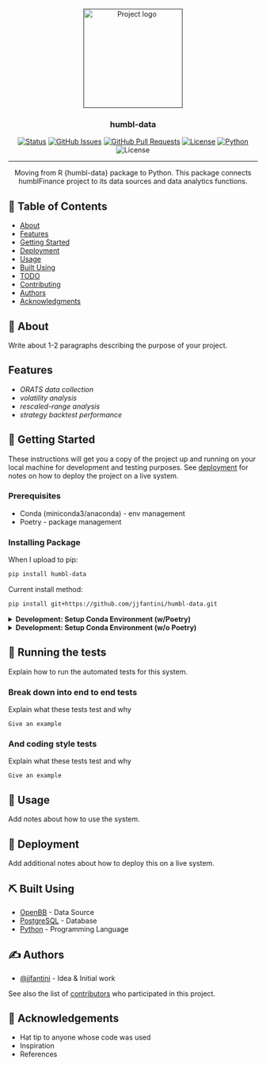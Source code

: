 <p align="center">
  <a href="" rel="noopener">
 <img width=200px height=200px src="https://i.imgur.com/6wj0hh6.jpg" alt="Project logo"></a>
</p>

<h3 align="center">humbl-data</h3>

<div align="center">

  [![Status](https://img.shields.io/badge/status-active-success.svg)]()
  [![GitHub Issues](https://img.shields.io/github/issues/jjfantini/humbl-data.svg)](https://github.com/jjfantini/humbl-data/issues)
  [![GitHub Pull Requests](https://img.shields.io/github/issues-pr/jjfantini/humbl-data.svg)](https://github.com/jjfantini/humbl-data/pulls)
  [![License](https://img.shields.io/badge/license-MIT-blue.svg)](/LICENSE)
  [![Python](https://img.shields.io/badge/Python-3.10-3776AB.svg?style=flat&logo=python&logoColor=white)](https://www.python.org)
  ![License](https://img.shields.io/badge/License-Proprietary-black)
</div>

---

<p align="center"> Moving from R {humbl-data} package to Python. This package connects humblFinance project to its data sources and data analytics functions.
</p>

## 📝 __Table of Contents__

- [About](#about)
- [Features](#features)
- [Getting Started](#getting_started)
- [Deployment](#deployment)
- [Usage](#usage)
- [Built Using](#built_using)
- [TODO](../TODO.md)
- [Contributing](../CONTRIBUTING.md)
- [Authors](#authors)
- [Acknowledgments](#acknowledgement)

## 🧐 __About__ <a name = "about"></a>

Write about 1-2 paragraphs describing the purpose of your project.

## __Features__ <a name = "features"></a>

- _ORATS data collection_
- _volatility analysis_
- _rescaled-range analysis_
- _strategy backtest performance_

## 🏁 __Getting Started__ <a name = "getting_started"></a>

These instructions will get you a copy of the project up and running on your local machine for development and testing purposes. See [deployment](#deployment) for notes on how to deploy the project on a live system.

### Prerequisites

- Conda (miniconda3/anaconda) - env management
- Poetry - package management



### __Installing Package__

When I upload to pip:

```bash
pip install humbl-data
```

Current install method:

```bash
pip install git+https://github.com/jjfantini/humbl-data.git
```

<details>
<summary><b>Development: Setup Conda Environment (w/Poetry)</b></summary>
<p>

This project uses a conda environment. I have done this to be able to use openbb
package easily. I have followed the instructions on the 
[openbb](https://docs.openbb.co/terminal/installation/pypi) website.

1. I created the environment with a `--prefix` and not a name, to ensure that it installed in my project directory, not the default path. This is executed in the project root dir.

    ```bash
    conda env create --prefix ./obb  --file https://raw.githubusercontent.com/OpenBB-finance/OpenBBTerminal/main/build/conda/conda-3-10-env.yaml
    ```

 2. I didn't want the full path to be displayed when using this env so I changed my `.condarc` file to show the env name as the last direcotry where the env is located.

    ```bash
    conda config --set env_prompt '({name})'
    ```
 3. Activate the environment

    ```bash
    conda activate ./obb
    ```
 4. Check if poetry is installed

    ```bash
    poetry --version
    # Install with `conda install poetry`
    ```
 5. Install Packages from `poetry.lock`

    ```bash
    poetry install
    ```
 6. Error: 
    ```
    EnvCommandError
    
    Command ['c:\\Users\\<user>\\<path>\\obb\\python.exe', '-m', 'pip', 'uninstall', 'charset-normalizer', '-y'] errored with the following return code 2
    ```
    Then run:
    ```
    conda install charset-normalizer
    ```
    and re-run!
    ```bash
    poetry install
    ```

</p>
</details>
<details>
<summary><b>Development: Setup Conda Environment (w/o Poetry)</b></summary>
<p>

  If you do not use `poetry` for some weird reason, I keep the updated environment specs in an `environtment.yml` and `requirements.txt`file in the root of the project.

  I use keep the env. specs up to date. This is packaged in a file `update_reqs.py`

  ```bash
  conda env export | python -c "import sys; print(''.join(line for line in sys.stdin if 'prefix: ' not in line))" > environment.yml
  # This cmd removes the 'prefix:' line to be platform independent.
  conda list  --export > requirements.txt
  ```

  ### __Setup Conda Env (w/ requirements)__

  This method will be installing dependencies from `requirements.txt || environment.yml`

  ### __Steps__

  There are two methods to recreating the environment:

  * Using requirments.txt

      ```bash
      conda create --name obb --file requirements.txt
      ```

  * Using environment.yml (has my path prefix-check the file to change path prefix)

      ```bash
      conda env create -f environment.yml
      ```
</p>
</details>

## 🔧 Running the tests <a name = "tests"></a>

Explain how to run the automated tests for this system.

### Break down into end to end tests

Explain what these tests test and why

```
Give an example
```

### And coding style tests

Explain what these tests test and why

```
Give an example
```

## 🎈 Usage <a name="usage"></a>

Add notes about how to use the system.

## 🚀 Deployment <a name = "deployment"></a>

Add additional notes about how to deploy this on a live system.

## ⛏️ Built Using <a name = "built_using"></a>

- [OpenBB](https://www.openbb.co/) - Data Source
- [PostgreSQL](https://postgresql.com/) - Database
- [Python](https://python.org/) - Programming Language

## ✍️ Authors <a name = "authors"></a>

- [@jjfantini](https://github.com/jjfantini) - Idea & Initial work

See also the list of [contributors](https://github.com/jjfantini/humbl-data/contributors) who participated in this project.

## 🎉 Acknowledgements <a name = "acknowledgement"></a>

- Hat tip to anyone whose code was used
- Inspiration
- References
